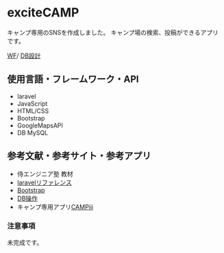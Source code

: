 # exciteCAMP
キャンプ専用のSNSを作成しました。
キャンプ場の検索、投稿ができるアプリです。

[WF](https://docs.google.com/presentation/d/1QfBhtwhNY7QdUkE0HdfwP3mfHr6NPh0c-Zdbb_U5llw/edit?usp=sharing)/
[DB設計](https://drive.google.com/file/d/1eNJbV7qZhDDmM9zTghluvUTwDuYlMCeO/view?usp=sharing)


## 使用言語・フレームワーク・API
* laravel
* JavaScript
* HTML/CSS
* Bootstrap
* GoogleMapsAPI
* DB MySQL


## 参考文献・参考サイト・参考アプリ
* 侍エンジニア塾  教材
* [laravelリファレンス](https://readouble.com/laravel/6.x/ja/requests.html)
* [Bootstrap](https://www.w3schools.com/bootstrap/default.asp)
* [DB操作](https://blog.capilano-fw.com/?p=665)
* キャンプ専用アプリ[CAMPiii](https://campiii.com/)


### 注意事項
未完成です。
